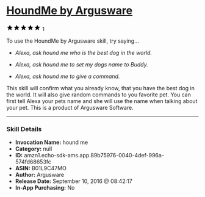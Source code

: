 # [HoundMe by Argusware](http://alexa.amazon.com/#skills/amzn1.echo-sdk-ams.app.89b75976-0040-4def-996a-574fd68653fc)
![5 stars](../../images/ic_star_black_18dp_1x.png)![5 stars](../../images/ic_star_black_18dp_1x.png)![5 stars](../../images/ic_star_black_18dp_1x.png)![5 stars](../../images/ic_star_black_18dp_1x.png)![5 stars](../../images/ic_star_black_18dp_1x.png) 1

To use the HoundMe by Argusware skill, try saying...

* *Alexa, ask hound me who is the best dog in the world.*

* *Alexa, ask hound me to set my dogs name to Buddy.*

* *Alexa, ask hound me to give a command.*

This skill will confirm what you already know, that you have the best dog in the world.  It will also give random commands to you favorite pet.  You can first tell Alexa your pets name and she will use the name when talking about your pet. This is a product of Argusware Software.

***

### Skill Details

* **Invocation Name:** hound me
* **Category:** null
* **ID:** amzn1.echo-sdk-ams.app.89b75976-0040-4def-996a-574fd68653fc
* **ASIN:** B01L9C47MO
* **Author:** Argusware
* **Release Date:** September 10, 2016 @ 08:42:17
* **In-App Purchasing:** No
